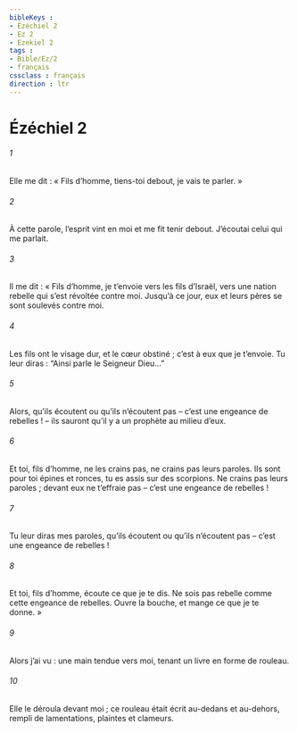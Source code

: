 ```yaml
---
bibleKeys : 
- Ézéchiel 2
- Ez 2
- Ezekiel 2
tags : 
- Bible/Ez/2
- français
cssclass : français
direction : ltr
---
```


# Ézéchiel 2

###### 1
Elle me dit : « Fils d’homme, tiens-toi debout, je vais te parler. »
###### 2
À cette parole, l’esprit vint en moi et me fit tenir debout. J’écoutai celui qui me parlait.
###### 3
Il me dit : « Fils d’homme, je t’envoie vers les fils d’Israël, vers une nation rebelle qui s’est révoltée contre moi. Jusqu’à ce jour, eux et leurs pères se sont soulevés contre moi.
###### 4
Les fils ont le visage dur, et le cœur obstiné ; c’est à eux que je t’envoie. Tu leur diras : “Ainsi parle le Seigneur Dieu...”
###### 5
Alors, qu’ils écoutent ou qu’ils n’écoutent pas – c’est une engeance de rebelles ! – ils sauront qu’il y a un prophète au milieu d’eux.
###### 6
Et toi, fils d’homme, ne les crains pas, ne crains pas leurs paroles. Ils sont pour toi épines et ronces, tu es assis sur des scorpions. Ne crains pas leurs paroles ; devant eux ne t’effraie pas – c’est une engeance de rebelles !
###### 7
Tu leur diras mes paroles, qu’ils écoutent ou qu’ils n’écoutent pas – c’est une engeance de rebelles !
###### 8
Et toi, fils d’homme, écoute ce que je te dis. Ne sois pas rebelle comme cette engeance de rebelles. Ouvre la bouche, et mange ce que je te donne. »
###### 9
Alors j’ai vu : une main tendue vers moi, tenant un livre en forme de rouleau.
###### 10
Elle le déroula devant moi ; ce rouleau était écrit au-dedans et au-dehors, rempli de lamentations, plaintes et clameurs.
